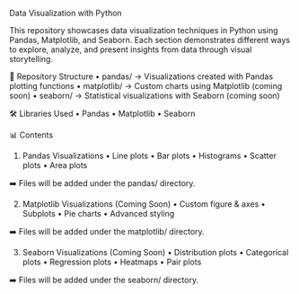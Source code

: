 Data Visualization with Python

This repository showcases data visualization techniques in Python using Pandas, Matplotlib, and Seaborn. Each section demonstrates different ways to explore, analyze, and present insights from data through visual storytelling.

📂 Repository Structure
	•	pandas/ → Visualizations created with Pandas plotting functions
	•	matplotlib/ → Custom charts using Matplotlib (coming soon)
	•	seaborn/ → Statistical visualizations with Seaborn (coming soon)

🛠️ Libraries Used
	•	Pandas
	•	Matplotlib
	•	Seaborn

📊 Contents

1. Pandas Visualizations
	•	Line plots
	•	Bar plots
	•	Histograms
	•	Scatter plots
	•	Area plots

➡️ Files will be added under the pandas/ directory.

2. Matplotlib Visualizations (Coming Soon)
	•	Custom figure & axes
	•	Subplots
	•	Pie charts
	•	Advanced styling

➡️ Files will be added under the matplotlib/ directory.

3. Seaborn Visualizations (Coming Soon)
	•	Distribution plots
	•	Categorical plots
	•	Regression plots
	•	Heatmaps
	•	Pair plots

➡️ Files will be added under the seaborn/ directory.
